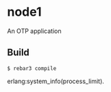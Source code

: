node1
=====

An OTP application

Build
-----

    $ rebar3 compile



erlang:system_info(process_limit).
